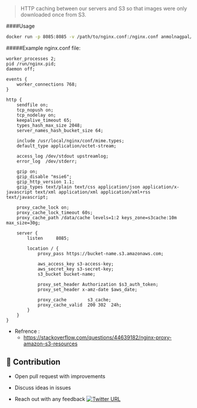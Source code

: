 > HTTP caching between our servers and S3 so that images were only downloaded once from S3.


####Usage
```bash
docker run -p 8085:8085 -v /path/to/nginx.conf:/nginx.conf anmolnagpal/s3-nginx-proxy 
```

#####Example nginx.conf file:
```smartyconfig
worker_processes 2;
pid /run/nginx.pid;
daemon off;

events {
	worker_connections 768;
}

http {
	sendfile on;
	tcp_nopush on;
	tcp_nodelay on;
	keepalive_timeout 65;
	types_hash_max_size 2048;
	server_names_hash_bucket_size 64;

	include /usr/local/nginx/conf/mime.types;
	default_type application/octet-stream;

	access_log /dev/stdout upstreamlog;
	error_log  /dev/stderr;

	gzip on;
	gzip_disable "msie6";
	gzip_http_version 1.1;
	gzip_types text/plain text/css application/json application/x-javascript text/xml application/xml application/xml+rss text/javascript;

    proxy_cache_lock on;
    proxy_cache_lock_timeout 60s;
    proxy_cache_path /data/cache levels=1:2 keys_zone=s3cache:10m max_size=30g;

    server {
        listen     8085;

        location / {
            proxy_pass https://bucket-name.s3.amazonaws.com;

            aws_access_key s3-access-key;
            aws_secret_key s3-secret-key;
            s3_bucket bucket-name;

            proxy_set_header Authorization $s3_auth_token;
            proxy_set_header x-amz-date $aws_date;

            proxy_cache        s3_cache;
            proxy_cache_valid  200 302  24h;
        }
    }
}
```
- Refrence :
    - https://stackoverflow.com/questions/44639182/nginx-proxy-amazon-s3-resources

## 👬 Contribution
- Open pull request with improvements
- Discuss ideas in issues

- Reach out with any feedback [![Twitter URL](https://img.shields.io/twitter/url/https/twitter.com/anmol_nagpal.svg?style=social&label=Follow%20%40anmol_nagpal)](https://twitter.com/anmol_nagpal)
